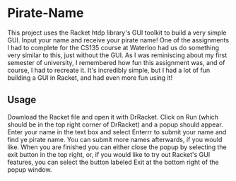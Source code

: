 # Pirate-Name
This project uses the Racket htdp library's GUI toolkit to build a very simple GUI. Input your name and receive your pirate name! One of the assignments I had to complete for the CS135 course at Waterloo had us do something very similar to this, just without the GUI. As I was reminiscing about my first semester of university, I remembered how fun this assignment was, and of course, I had to recreate it. It's incredibly simple, but I had a lot of fun building a GUI in Racket, and had even more fun using it!

## Usage
Download the Racket file and open it with DrRacket. Click on Run (which should be in the top right corner of DrRacket) and a popup should appear. Enter your name in the text box and select Enterrr to submit your name and find ye pirate name. You can submit more names afterwards, if you would like. When you are finished you can either close the popup by selecting the exit button in the top right, or, if you would like to try out Racket's GUI features, you can select the button labeled Exit at the bottom right of the popup window. 
